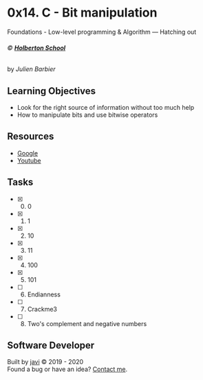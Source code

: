 # 0x14. C - Bit manipulation
Foundations - Low-level programming & Algorithm ― Hatching out

###### :copyright: **[Holberton School](https://www.holbertonschool.com/)**
by _Julien Barbier_

## Learning Objectives
* Look for the right source of information without too much help
* How to manipulate bits and use bitwise operators

## Resources
* [Google](https://www.google.com/webhp?q=bit+manipulation+C)
* [Youtube](https://www.youtube.com/results?search_query=bitwise+operators+in+c)

## Tasks
* [x] 0. 0
* [x] 1. 1
* [x] 2. 10
* [x] 3. 11
* [x] 4. 100
* [x] 5. 101
* [ ] 6. Endianness
* [ ] 7. Crackme3
* [ ] 8. Two's complement and negative numbers

## Software Developer
Built by [javi](https://github.com/javi0x00) :copyright: 2019 - 2020  
Found a bug or have an idea? [Contact me](https://www.linkedin.com/in/javi0x00/).
